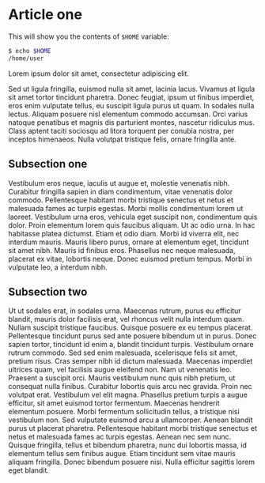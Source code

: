# Article one
This will show you the contents of `$HOME` variable:
```bash
$ echo $HOME
/home/user
```

Lorem ipsum dolor sit amet, consectetur adipiscing elit.

Sed ut ligula fringilla, euismod nulla sit amet, lacinia lacus.
Vivamus at ligula sit amet tortor tincidunt pharetra.
Donec feugiat, ipsum ut finibus imperdiet, eros enim vulputate tellus, eu suscipit ligula purus ut quam.
In sodales nulla lectus.
Aliquam posuere nisl elementum commodo accumsan.
Orci varius natoque penatibus et magnis dis parturient montes, nascetur ridiculus mus.
Class aptent taciti sociosqu ad litora torquent per conubia nostra, per inceptos himenaeos.
Nulla volutpat tristique felis, ornare fringilla ante.


## Subsection one

Vestibulum eros neque, iaculis ut augue et, molestie venenatis nibh.
Curabitur fringilla sapien in diam condimentum, vitae venenatis dolor commodo.
Pellentesque habitant morbi tristique senectus et netus et malesuada fames ac turpis egestas.
Morbi mollis condimentum lorem ut laoreet.
Vestibulum urna eros, vehicula eget suscipit non, condimentum quis dolor.
Proin elementum lorem quis faucibus aliquam.
Ut ac odio urna.
In hac habitasse platea dictumst.
Etiam et odio diam.
Morbi id viverra elit, nec interdum mauris.
Mauris libero purus, ornare at elementum eget, tincidunt sit amet nibh.
Mauris id finibus eros.
Phasellus nec neque malesuada, placerat ex vitae, lobortis neque.
Donec euismod pretium tempus.
Morbi in vulputate leo, a interdum nibh.

## Subsection two
Ut ut sodales erat, in sodales urna.
Maecenas rutrum, purus eu efficitur blandit, mauris dolor facilisis erat, vel rhoncus velit nulla interdum quam.
Nullam suscipit tristique faucibus.
Quisque posuere ex eu tempus placerat.
Pellentesque tincidunt purus sed ante posuere bibendum ut in purus.
Donec sapien tortor, tincidunt id enim a, blandit tincidunt turpis.
Vestibulum ornare rutrum commodo.
Sed sed enim malesuada, scelerisque felis sit amet, pretium risus.
Cras semper nibh id dictum malesuada.
Maecenas imperdiet ultrices quam, vel facilisis augue eleifend non.
Nam ut venenatis leo.
Praesent a suscipit orci.
Mauris vestibulum nunc quis nibh pretium, ut consequat nulla finibus.
Curabitur lobortis quis arcu nec gravida.
Proin nec volutpat erat.
Vestibulum vel elit magna.
Phasellus pretium turpis a augue efficitur, sit amet euismod tortor fermentum.
Maecenas hendrerit elementum posuere.
Morbi fermentum sollicitudin tellus, a tristique nisi vestibulum non.
Sed vulputate euismod arcu a ullamcorper.
Aenean blandit purus ut placerat pharetra.
Pellentesque habitant morbi tristique senectus et netus et malesuada fames ac turpis egestas.
Aenean nec sem nunc.
Quisque fringilla, tellus et bibendum pharetra, nunc dui lobortis massa, id elementum tellus sem finibus augue.
Etiam tincidunt sem vitae mauris aliquam fringilla.
Donec bibendum posuere nisi.
Nulla efficitur sagittis lorem eget blandit.
